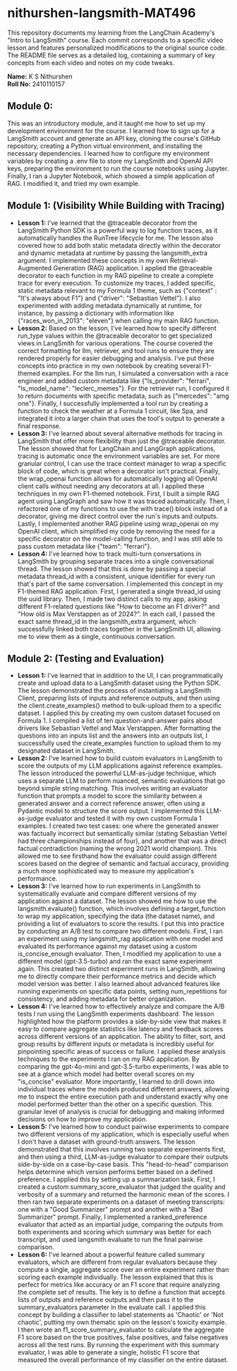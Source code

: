 # nithurshen-langsmith-MAT496
This repository documents my learning from the LangChain Academy's "Intro to LangSmith" course. Each commit corresponds to a specific video lesson and features personalized modifications to the original source code. The README file serves as a detailed log, containing a summary of key concepts from each video and notes on my code tweaks.

<b>Name:</b> K S Nithurshen  
<b>Roll No:</b> 2410110157  

## Module 0:
This was an introductory module, and it taught me how to set up my development environment for the course. I learned how to sign up for a LangSmith account and generate an API key, cloning the course's GitHub repository, creating a Python virtual environment, and installing the necessary dependencies. I learned how to configure my environment variables by creating a .env file to store my LangSmith and OpenAI API keys, preparing the environment to run the course notebooks using Jupyter. Finally, I ran a Jupyter Notebook, which showed a simple application of RAG. I modified it, and tried my own example.


## Module 1: (Visibility While Building with Tracing)
* <b>Lesson 1:</b> I've learned that the @traceable decorator from the LangSmith Python SDK is a powerful way to log function traces, as it automatically handles the RunTree lifecycle for me. The lesson also covered how to add both static metadata directly within the decorator and dynamic metadata at runtime by passing the langsmith_extra argument. I implemented these concepts in my own Retrieval-Augmented Generation (RAG) application. I applied the @traceable decorator to each function in my RAG pipeline to create a complete trace for every execution. To customize my traces, I added specific, static metadata relevant to my Formula 1 theme, such as {"context" : "It's always about F1"} and {"driver": "Sebastian Vettel"}. I also experimented with adding metadata dynamically at runtime, for instance, by passing a dictionary with information like {"races_won_in_2013": "eleven"} when calling my main RAG function.
* <b>Lesson 2:</b> Based on the lesson, I've learned how to specify different run_type values within the @traceable decorator to get specialized views in LangSmith for various operations. The course covered the correct formatting for llm, retriever, and tool runs to ensure they are rendered properly for easier debugging and analysis. I've put these concepts into practice in my own notebook by creating several F1-themed examples. For the llm run, I simulated a conversation with a race engineer and added custom metadata like {"ls_provider": "ferrari", "ls_model_name": "leclerc_memes"}. For the retriever run, I configured it to return documents with specific metadata, such as {"mercedes": "amg one"}. Finally, I successfully implemented a tool run by creating a function to check the weather at a Formula 1 circuit, like Spa, and integrated it into a larger chain that uses the tool's output to generate a final response.
* <b>Lesson 3:</b> I've learned about several alternative methods for tracing in LangSmith that offer more flexibility than just the @traceable decorator. The lesson showed that for LangChain and LangGraph applications, tracing is automatic once the environment variables are set. For more granular control, I can use the trace context manager to wrap a specific block of code, which is great when a decorator isn't practical. Finally, the wrap_openai function allows for automatically logging all OpenAI client calls without needing any decorators at all. I applied these techniques in my own F1-themed notebook. First, I built a simple RAG agent using LangGraph and saw how it was traced automatically. Then, I refactored one of my functions to use the with trace() block instead of a decorator, giving me direct control over the run's inputs and outputs. Lastly, I implemented another RAG pipeline using wrap_openai on my OpenAI client, which simplified my code by removing the need for a specific decorator on the model-calling function, and I was still able to pass custom metadata like {"team": "ferrari"}.
* <b>Lesson 4:</b> I've learned how to track multi-turn conversations in LangSmith by grouping separate traces into a single conversational thread. The lesson showed that this is done by passing a special metadata thread_id with a consistent, unique identifier for every run that's part of the same conversation. I implemented this concept in my F1-themed RAG application. First, I generated a single thread_id using the uuid library. Then, I made two distinct calls to my app, asking different F1-related questions like "How to become an F1 driver?" and "How old is Max Verstappen as of 2024?". In each call, I passed the exact same thread_id in the langsmith_extra argument, which successfully linked both traces together in the LangSmith UI, allowing me to view them as a single, continuous conversation.


## Module 2: (Testing and Evaluation)
* <b>Lesson 1:</b> I've learned that in addition to the UI, I can programmatically create and upload data to a LangSmith dataset using the Python SDK. The lesson demonstrated the process of instantiating a LangSmith Client, preparing lists of inputs and reference outputs, and then using the client.create_examples() method to bulk-upload them to a specific dataset. I applied this by creating my own custom dataset focused on Formula 1. I compiled a list of ten question-and-answer pairs about drivers like Sebastian Vettel and Max Verstappen. After formatting the questions into an inputs list and the answers into an outputs list, I successfully used the create_examples function to upload them to my designated dataset in LangSmith.
* <b>Lesson 2:</b> I've learned how to build custom evaluators in LangSmith to score the outputs of my LLM applications against reference examples. The lesson introduced the powerful LLM-as-judge technique, which uses a separate LLM to perform nuanced, semantic evaluations that go beyond simple string matching. This involves writing an evaluator function that prompts a model to score the similarity between a generated answer and a correct reference answer, often using a Pydantic model to structure the score output. I implemented this LLM-as-judge evaluator and tested it with my own custom Formula 1 examples. I created two test cases: one where the generated answer was factually incorrect but semantically similar (stating Sebastian Vettel had three championships instead of four), and another that was a direct factual contradiction (naming the wrong 2021 world champion). This allowed me to see firsthand how the evaluator could assign different scores based on the degree of semantic and factual accuracy, providing a much more sophisticated way to measure my application's performance.
* <b>Lesson 3:</b> I've learned how to run experiments in LangSmith to systematically evaluate and compare different versions of my application against a dataset. The lesson showed me how to use the langsmith.evaluate() function, which involves defining a target_function to wrap my application, specifying the data (the dataset name), and providing a list of evaluators to score the results. I put this into practice by conducting an A/B test to compare two different models. First, I ran an experiment using my langsmith_rag application with one model and evaluated its performance against my dataset using a custom is_concise_enough evaluator. Then, I modified my application to use a different model (gpt-3.5-turbo) and ran the exact same experiment again. This created two distinct experiment runs in LangSmith, allowing me to directly compare their performance metrics and decide which model version was better. I also learned about advanced features like running experiments on specific data points, setting num_repetitions for consistency, and adding metadata for better organization.
* <b>Lesson 4:</b> I've learned how to effectively analyze and compare the A/B tests I run using the LangSmith experiments dashboard. The lesson highlighted how the platform provides a side-by-side view that makes it easy to compare aggregate statistics like latency and feedback scores across different versions of an application. The ability to filter, sort, and group results by different inputs or metadata is incredibly useful for pinpointing specific areas of success or failure. I applied these analysis techniques to the experiments I ran on my RAG application. By comparing the gpt-4o-mini and gpt-3.5-turbo experiments, I was able to see at a glance which model had better overall scores on my "is_concise" evaluator. More importantly, I learned to drill down into individual traces where the models produced different answers, allowing me to inspect the entire execution path and understand exactly why one model performed better than the other on a specific question. This granular level of analysis is crucial for debugging and making informed decisions on how to improve my application.
* <b>Lesson 5:</b> I've learned how to conduct pairwise experiments to compare two different versions of my application, which is especially useful when I don't have a dataset with ground-truth answers. The lesson demonstrated that this involves running two separate experiments first, and then using a third, LLM-as-judge evaluator to compare their outputs side-by-side on a case-by-case basis. This "head-to-head" comparison helps determine which version performs better based on a defined preference. I applied this by setting up a summarization task. First, I created a custom summary_score_evaluator that judged the quality and verbosity of a summary and returned the harmonic mean of the scores. I then ran two separate experiments on a dataset of meeting transcripts: one with a "Good Summarizer" prompt and another with a "Bad Summarizer" prompt. Finally, I implemented a ranked_preference evaluator that acted as an impartial judge, comparing the outputs from both experiments and scoring which summary was better for each transcript, and used langsmith.evaluate to run the final pairwise comparison.
* <b>Lesson 6:</b> I've learned about a powerful feature called summary evaluators, which are different from regular evaluators because they compute a single, aggregate score over an entire experiment rather than scoring each example individually. The lesson explained that this is perfect for metrics like accuracy or an F1 score that require analyzing the complete set of results. The key is to define a function that accepts lists of outputs and reference outputs and then pass it to the summary_evaluators parameter in the evaluate call. I applied this concept by building a classifier to label statements as 'Chaotic' or 'Not chaotic', putting my own thematic spin on the lesson's toxicity example. I then wrote an f1_score_summary_evaluator to calculate the aggregate F1 score based on the true positives, false positives, and false negatives across all the test runs. By running the experiment with this summary evaluator, I was able to generate a single, holistic F1 score that measured the overall performance of my classifier on the entire dataset.